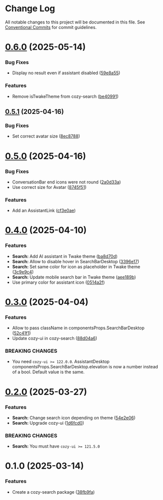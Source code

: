 # Change Log

All notable changes to this project will be documented in this file.
See [Conventional Commits](https://conventionalcommits.org) for commit guidelines.

# [0.6.0](https://github.com/cozy/cozy-libs/compare/cozy-search@0.5.1...cozy-search@0.6.0) (2025-05-14)

### Bug Fixes

- Display no result even if assistant disabled ([59e8a55](https://github.com/cozy/cozy-libs/commit/59e8a55503ab74fbc448f231ec45eac008eff941))

### Features

- Remove isTwakeTheme from cozy-search ([be40991](https://github.com/cozy/cozy-libs/commit/be409919551c3e78b15bfbc50c4994fa56d2922c))

## [0.5.1](https://github.com/cozy/cozy-libs/compare/cozy-search@0.5.0...cozy-search@0.5.1) (2025-04-16)

### Bug Fixes

- Set correct avatar size ([8ec8788](https://github.com/cozy/cozy-libs/commit/8ec87883250eeadf72b4468b72d7e93354117aa6))

# [0.5.0](https://github.com/cozy/cozy-libs/compare/cozy-search@0.4.0...cozy-search@0.5.0) (2025-04-16)

### Bug Fixes

- ConversationBar end icons were not round ([2a0d33a](https://github.com/cozy/cozy-libs/commit/2a0d33a8c61ac2146cf4dd0268b3bca89b522c4b))
- Use correct size for Avatar ([8745f51](https://github.com/cozy/cozy-libs/commit/8745f5118d0e6a7583bc02658160744984be93c7))

### Features

- Add an AssistantLink ([cf3e0ae](https://github.com/cozy/cozy-libs/commit/cf3e0ae3e1483fba93683f797187af1aca75528e))

# [0.4.0](https://github.com/cozy/cozy-libs/compare/cozy-search@0.3.0...cozy-search@0.4.0) (2025-04-10)

### Features

- **Search:** Add AI assistant in Twake theme ([ba8d70d](https://github.com/cozy/cozy-libs/commit/ba8d70d0e56c502d7e1cba9546094aeecc02d54d))
- **Search:** Allow to disable hover in SearchBarDesktop ([3396e17](https://github.com/cozy/cozy-libs/commit/3396e1787de2b4d2ff37dce5f3f84713c8687247))
- **Search:** Set same color for icon as placeholder in Twake theme ([3c9e9c4](https://github.com/cozy/cozy-libs/commit/3c9e9c4068d3c53651a19e16c83362fe261a3781))
- **Search:** Update mobile search bar in Twake theme ([aee189b](https://github.com/cozy/cozy-libs/commit/aee189bf4e6eb0ce6c9e63585b55c04991438e8a))
- Use primary color for assistant icon ([0514a2f](https://github.com/cozy/cozy-libs/commit/0514a2f757b8f111b65223df6c554a5183ea0e0d))

# [0.3.0](https://github.com/cozy/cozy-libs/compare/cozy-search@0.2.0...cozy-search@0.3.0) (2025-04-04)

### Features

- Allow to pass className in componentsProps.SearchBarDesktop ([52c41f1](https://github.com/cozy/cozy-libs/commit/52c41f1525e3ce89873d67c99f63f3721d407386))
- Update cozy-ui in cozy-search ([88d04a6](https://github.com/cozy/cozy-libs/commit/88d04a676ab76132a388c8a4e424bb92c185098d))

### BREAKING CHANGES

- You need `cozy-ui >= 122.0.0`. AssistantDesktop
  componentsProps.SearchBarDesktop.elevation is now a number instead of
  a bool. Default value is the same.

# [0.2.0](https://github.com/cozy/cozy-libs/compare/cozy-search@0.1.0...cozy-search@0.2.0) (2025-03-27)

### Features

- **Search:** Change search icon depending on theme ([54e2e06](https://github.com/cozy/cozy-libs/commit/54e2e069889e4f889e8e70eccf86aa4b5e0dfdfd))
- **Search:** Upgrade cozy-ui ([1d6fcd0](https://github.com/cozy/cozy-libs/commit/1d6fcd06e25b993c3ab41a7e903941761f030b37))

### BREAKING CHANGES

- **Search:** You must have `cozy-ui >= 121.5.0`

# 0.1.0 (2025-03-14)

### Features

- Create a cozy-search package ([38fb9fa](https://github.com/cozy/cozy-libs/commit/38fb9fa92027769be11987ae4aa1309dfde72358))
